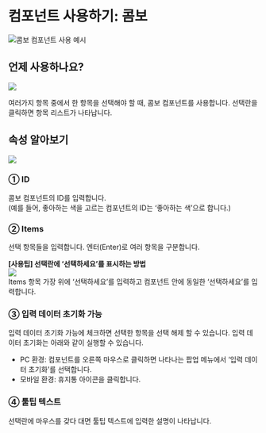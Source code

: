 # 컴포넌트 사용하기: 콤보

![](https://www.eformsign.com/kr/support/wp-content/uploads/sites/5/2020/02/combo-component-sample.gif)콤보 컴포넌트 사용 예시

## 언제 사용하나요?

![](https://www.eformsign.com/kr/support/wp-content/uploads/sites/5/2020/02/form-builder-components_Combo.png)

여러가지 항목 중에서 한 항목을 선택해야 할 때, 콤보 컴포넌트를 사용합니다. 선택란을 클릭하면 항목 리스트가 나타납니다.

## 속성 알아보기

![](https://www.eformsign.com/kr/support/wp-content/uploads/sites/5/2020/02/combo-component-properties.png)

### ① ID

콤보 컴포넌트의 ID를 입력합니다.  
\(예를 들어, 좋아하는 색을 고르는 컴포넌트의 ID는 ‘좋아하는 색’으로 합니다.\)

### ② Items

선택 항목들을 입력합니다. 엔터\(Enter\)로 여러 항목을 구분합니다.

**\[사용팁\] 선택란에 ‘선택하세요’를 표시하는 방법**  
![](https://www.eformsign.com/kr/support/wp-content/uploads/sites/5/2020/02/combo-placeholder.png)  
Items 항목 가장 위에 ‘선택하세요’를 입력하고 컴포넌트 안에 동일한 ‘선택하세요’를 입력합니다.

### ③ 입력 데이터 초기화 가능

입력 데이터 초기화 가능에 체크하면 선택한 항목을 선택 해제 할 수 있습니다. 입력 데이터 초기화는 아래와 같이 실행할 수 있습니다.

* PC 환경: 컴포넌트를 오른쪽 마우스로 클릭하면 나타나는 팝업 메뉴에서 ‘입력 데이터 초기화’를 선택합니다.
* 모바일 환경: 휴지통 아이콘을 클릭합니다.

### ④ 툴팁 텍스트

선택란에 마우스를 갖다 대면 툴팁 텍스트에 입력한 설명이 나타납니다.

